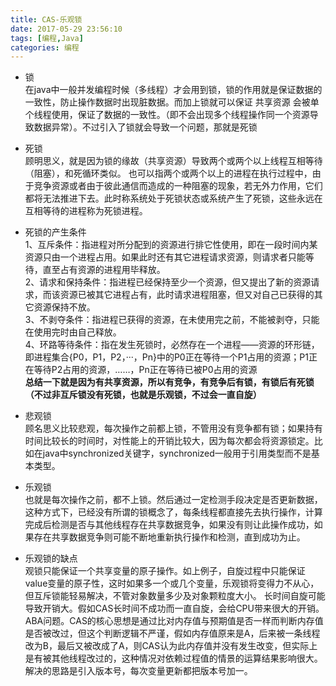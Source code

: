 ```yaml
---
title: CAS-乐观锁
date: 2017-05-29 23:56:10
tags: [编程,Java]
categories: 编程
---
```


- 锁   
  在java中一般并发编程时候（多线程）才会用到锁，锁的作用就是保证数据的一致性，防止操作数据时出现脏数据。而加上锁就可以保证 共享资源 会被单个线程使用，保证了数据的一致性。（即不会出现多个线程操作同一个资源导致数据异常）。不过引入了锁就会导致一个问题，那就是死锁
- 死锁   
  顾明思义，就是因为锁的缘故（共享资源）导致两个或两个以上线程互相等待（阻塞），和死循环类似。 也可以指两个或两个以上的进程在执行过程中，由于竞争资源或者由于彼此通信而造成的一种阻塞的现象，若无外力作用，它们都将无法推进下去。此时称系统处于死锁状态或系统产生了死锁，这些永远在互相等待的进程称为死锁进程。
- 死锁的产生条件   
  1、互斥条件：指进程对所分配到的资源进行排它性使用，即在一段时间内某资源只由一个进程占用。如果此时还有其它进程请求资源，则请求者只能等待，直至占有资源的进程用毕释放。  
  2、请求和保持条件：指进程已经保持至少一个资源，但又提出了新的资源请求，而该资源已被其它进程占有，此时请求进程阻塞，但又对自己已获得的其它资源保持不放。   
  3、不剥夺条件：指进程已获得的资源，在未使用完之前，不能被剥夺，只能在使用完时由自己释放。   
  4、环路等待条件：指在发生死锁时，必然存在一个进程——资源的环形链，即进程集合{P0，P1，P2，···，Pn}中的P0正在等待一个P1占用的资源；P1正在等待P2占用的资源，……，Pn正在等待已被P0占用的资源  
  **总结一下就是因为有共享资源，所以有竞争，有竞争后有锁，有锁后有死锁（不过非互斥锁没有死锁，也就是乐观锁，不过会一直自旋）**

- 悲观锁   
  顾名思义比较悲观，每次操作之前都上锁，不管用没有竞争都有锁；如果持有时间比较长的时间时，对性能上的开销比较大，因为每次都会将资源锁定。比如在java中synchronized关键字，synchronized一般用于引用类型而不是基本类型。
- 乐观锁  
  也就是每次操作之前，都不上锁。然后通过一定检测手段决定是否更新数据，这种方式下，已经没有所谓的锁概念了，每条线程都直接先去执行操作，计算完成后检测是否与其他线程存在共享数据竞争，如果没有则让此操作成功，如果存在共享数据竞争则可能不断地重新执行操作和检测，直到成功为止。
- 乐观锁的缺点   
  观锁只能保证一个共享变量的原子操作。如上例子，自旋过程中只能保证value变量的原子性，这时如果多一个或几个变量，乐观锁将变得力不从心，但互斥锁能轻易解决，不管对象数量多少及对象颗粒度大小。
  长时间自旋可能导致开销大。假如CAS长时间不成功而一直自旋，会给CPU带来很大的开销。
  ABA问题。CAS的核心思想是通过比对内存值与预期值是否一样而判断内存值是否被改过，但这个判断逻辑不严谨，假如内存值原来是A，后来被一条线程改为B，最后又被改成了A，则CAS认为此内存值并没有发生改变，但实际上是有被其他线程改过的，这种情况对依赖过程值的情景的运算结果影响很大。解决的思路是引入版本号，每次变量更新都把版本号加一。
